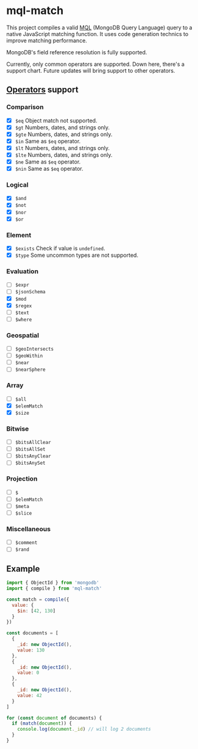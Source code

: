 # mql-match

This project compiles a valid [MQL](https://docs.mongodb.com/manual/tutorial/query-documents/) (MongoDB Query Language) query to a native JavaScript matching function. It uses code generation technics to
improve matching performance.

MongoDB's field reference resolution is fully supported.

Currently, only common operators are supported. Down here, there's a support chart. Future updates will bring support to other operators.

## [Operators](https://docs.mongodb.com/manual/reference/operator/query/) support

### Comparison

- [x] `$eq` Object match not supported.
- [x] `$gt` Numbers, dates, and strings only.
- [x] `$gte` Numbers, dates, and strings only.
- [x] `$in` Same as `$eq` operator.
- [x] `$lt` Numbers, dates, and strings only.
- [x] `$lte` Numbers, dates, and strings only.
- [x] `$ne` Same as `$eq` operator.
- [x] `$nin` Same as `$eq` operator.

### Logical

- [x] `$and`
- [x] `$not`
- [x] `$nor`
- [x] `$or`

### Element

- [x] `$exists` Check if value is `undefined`.
- [x] `$type` Some uncommon types are not supported.

### Evaluation

- [ ] `$expr`
- [ ] `$jsonSchema`
- [x] `$mod`
- [x] `$regex`
- [ ] `$text`
- [ ] `$where`

### Geospatial

- [ ] `$geoIntersects`
- [ ] `$geoWithin`
- [ ] `$near`
- [ ] `$nearSphere`

### Array

- [ ] `$all`
- [x] `$elemMatch`
- [x] `$size`

### Bitwise

- [ ] `$bitsAllClear`
- [ ] `$bitsAllSet`
- [ ] `$bitsAnyClear`
- [ ] `$bitsAnySet`

### Projection

- [ ] `$`
- [ ] `$elemMatch`
- [ ] `$meta`
- [ ] `$slice`

### Miscellaneous

- [ ] `$comment`
- [ ] `$rand`

## Example

```javascript
import { ObjectId } from 'mongodb'
import { compile } from 'mql-match'

const match = compile({
  value: {
    $in: [42, 130]
  }
})

const documents = [
  {
    _id: new ObjectId(),
    value: 130
  },
  {
    _id: new ObjectId(),
    value: 0
  },
  {
    _id: new ObjectId(),
    value: 42
  }
]

for (const document of documents) {
  if (match(document)) {
    console.log(document._id) // will log 2 documents
  }
}
```

